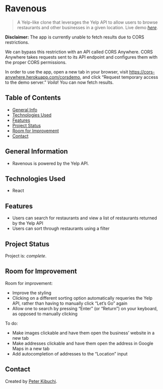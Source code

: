 # Ravenous
> A Yelp-like clone that leverages the Yelp API to allow users to browse restaurants and other businesses in a given location.
> Live demo [_here_](https://peterkibuchi.github.io/ravenous/).

__Disclaimer:__ The app is currently unable to fetch results due to CORS restrictions. 

We can bypass this restriction with an API called CORS Anywhere. CORS Anywhere takes requests sent to its API endpoint and configures them with the proper CORS permissions.

In order to use the app, open a new tab in your browser, visit https://cors-anywhere.herokuapp.com/corsdemo, and click “Request temporary access to the demo server.” _Voila_! You can now fetch results.

## Table of Contents
* [General Info](#general-information)
* [Technologies Used](#technologies-used)
* [Features](#features)
* [Project Status](#project-status)
* [Room for Improvement](#room-for-improvement)
* [Contact](#contact)
<!-- * [License](#license) -->


## General Information
- Ravenous is powered by the Yelp API.


## Technologies Used
- React


## Features
- Users can search for restaurants and view a list of restaurants returned by the Yelp API
- Users can sort through restaurants using a filter


## Project Status
Project is: _complete_.


## Room for Improvement
Room for improvement:
- Improve the styling
- Clicking on a different sorting option automatically requeries the Yelp API, rather than having to manually click “Let’s Go” again
- Allow one to search by pressing “Enter” (or “Return”) on your keyboard, as opposed to manually clicking

To do:
- Make images clickable and have them open the business’ website in a new tab
- Make addresses clickable and have them open the address in Google Maps in a new tab
- Add autocompletion of addresses to the “Location” input


## Contact
Created by [Peter Kibuchi](https://www.peterkibuchi.com/).


<!-- ## License -->
<!-- This project is open source and available under the [... License](). -->